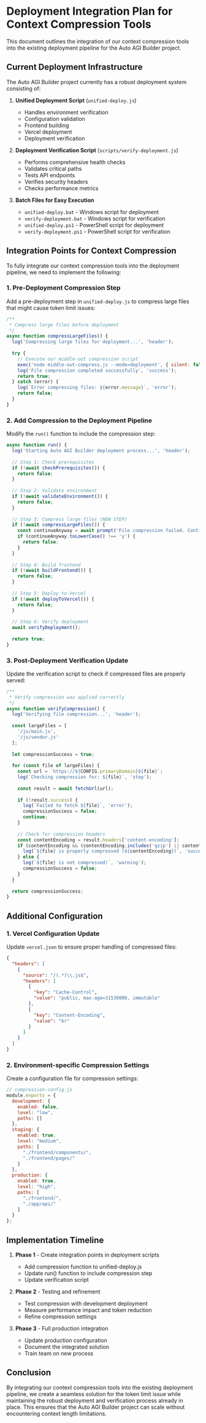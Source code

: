 # Deployment Integration Plan for Context Compression Tools

This document outlines the integration of our context compression tools into the existing deployment pipeline for the Auto AGI Builder project.

## Current Deployment Infrastructure

The Auto AGI Builder project currently has a robust deployment system consisting of:

1. **Unified Deployment Script** (`unified-deploy.js`)
   - Handles environment verification
   - Configuration validation
   - Frontend building
   - Vercel deployment
   - Deployment verification

2. **Deployment Verification Script** (`scripts/verify-deployment.js`)
   - Performs comprehensive health checks
   - Validates critical paths
   - Tests API endpoints
   - Verifies security headers
   - Checks performance metrics

3. **Batch Files for Easy Execution**
   - `unified-deploy.bat` - Windows script for deployment
   - `verify-deployment.bat` - Windows script for verification
   - `unified-deploy.ps1` - PowerShell script for deployment
   - `verify-deployment.ps1` - PowerShell script for verification

## Integration Points for Context Compression

To fully integrate our context compression tools into the deployment pipeline, we need to implement the following:

### 1. Pre-Deployment Compression Step

Add a pre-deployment step in `unified-deploy.js` to compress large files that might cause token limit issues:

```javascript
/**
 * Compress large files before deployment
 */
async function compressLargeFiles() {
  log('Compressing large files for deployment...', 'header');
  
  try {
    // Execute our middle-out compression script
    exec('node middle-out-compress.js --mode=deployment', { silent: false });
    log('File compression completed successfully', 'success');
    return true;
  } catch (error) {
    log(`Error compressing files: ${error.message}`, 'error');
    return false;
  }
}
```

### 2. Add Compression to the Deployment Pipeline

Modify the `run()` function to include the compression step:

```javascript
async function run() {
  log('Starting Auto AGI Builder deployment process...', 'header');
  
  // Step 1: Check prerequisites
  if (!await checkPrerequisites()) {
    return false;
  }
  
  // Step 2: Validate environment
  if (!await validateEnvironment()) {
    return false;
  }
  
  // Step 3: Compress large files (NEW STEP)
  if (!await compressLargeFiles()) {
    const continueAnyway = await prompt('File compression failed. Continue anyway? (y/n): ');
    if (continueAnyway.toLowerCase() !== 'y') {
      return false;
    }
  }
  
  // Step 4: Build frontend
  if (!await buildFrontend()) {
    return false;
  }
  
  // Step 5: Deploy to Vercel
  if (!await deployToVercel()) {
    return false;
  }
  
  // Step 6: Verify deployment
  await verifyDeployment();
  
  return true;
}
```

### 3. Post-Deployment Verification Update

Update the verification script to check if compressed files are properly served:

```javascript
/**
 * Verify compression was applied correctly
 */
async function verifyCompression() {
  log('Verifying file compression...', 'header');
  
  const largeFiles = [
    '/js/main.js',
    '/js/vendor.js'
  ];
  
  let compressionSuccess = true;
  
  for (const file of largeFiles) {
    const url = `https://${CONFIG.primaryDomain}${file}`;
    log(`Checking compression for: ${file}`, 'step');
    
    const result = await fetchUrl(url);
    
    if (!result.success) {
      log(`Failed to fetch ${file}`, 'error');
      compressionSuccess = false;
      continue;
    }
    
    // Check for compression headers
    const contentEncoding = result.headers['content-encoding'];
    if (contentEncoding && (contentEncoding.includes('gzip') || contentEncoding.includes('br'))) {
      log(`${file} is properly compressed (${contentEncoding})`, 'success');
    } else {
      log(`${file} is not compressed!`, 'warning');
      compressionSuccess = false;
    }
  }
  
  return compressionSuccess;
}
```

## Additional Configuration

### 1. Vercel Configuration Update

Update `vercel.json` to ensure proper handling of compressed files:

```json
{
  "headers": [
    {
      "source": "/(.*)\\.js$",
      "headers": [
        {
          "key": "Cache-Control",
          "value": "public, max-age=31536000, immutable"
        },
        {
          "key": "Content-Encoding",
          "value": "br"
        }
      ]
    }
  ]
}
```

### 2. Environment-specific Compression Settings

Create a configuration file for compression settings:

```javascript
// compression-config.js
module.exports = {
  development: {
    enabled: false,
    level: "low", 
    paths: []
  },
  staging: {
    enabled: true,
    level: "medium",
    paths: [
      "./frontend/components/",
      "./frontend/pages/"
    ]
  },
  production: {
    enabled: true,
    level: "high",
    paths: [
      "./frontend/", 
      "./app/api/"
    ]
  }
};
```

## Implementation Timeline

1. **Phase 1** - Create integration points in deployment scripts
   - Add compression function to unified-deploy.js
   - Update run() function to include compression step
   - Update verification script

2. **Phase 2** - Testing and refinement
   - Test compression with development deployment
   - Measure performance impact and token reduction
   - Refine compression settings

3. **Phase 3** - Full production integration
   - Update production configuration
   - Document the integrated solution
   - Train team on new process

## Conclusion

By integrating our context compression tools into the existing deployment pipeline, we create a seamless solution for the token limit issue while maintaining the robust deployment and verification process already in place. This ensures that the Auto AGI Builder project can scale without encountering context length limitations.
